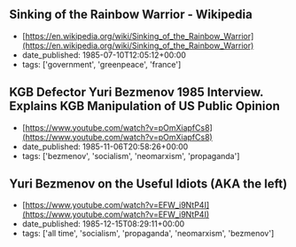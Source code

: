  ## Sinking of the Rainbow Warrior - Wikipedia
 - [https://en.wikipedia.org/wiki/Sinking_of_the_Rainbow_Warrior](https://en.wikipedia.org/wiki/Sinking_of_the_Rainbow_Warrior)
 - date_published: 1985-07-10T12:05:12+00:00
 - tags: ['government', 'greenpeace', 'france']

 ## KGB Defector Yuri Bezmenov 1985 Interview. Explains KGB Manipulation of US Public Opinion
 - [https://www.youtube.com/watch?v=pOmXiapfCs8](https://www.youtube.com/watch?v=pOmXiapfCs8)
 - date_published: 1985-11-06T20:58:26+00:00
 - tags: ['bezmenov', 'socialism', 'neomarxism', 'propaganda']

 ## Yuri Bezmenov on the Useful Idiots (AKA the left)
 - [https://www.youtube.com/watch?v=EFW_i9NtP4I](https://www.youtube.com/watch?v=EFW_i9NtP4I)
 - date_published: 1985-12-15T08:29:11+00:00
 - tags: ['all time', 'socialism', 'propaganda', 'neomarxism', 'bezmenov']

